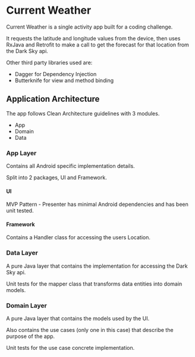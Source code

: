 # Current Weather

Current Weather is a single activity app built for a coding challenge.

It requests the latitude and longitude values from the device, then uses RxJava and Retrofit to make a call to get the forecast for that location from the Dark Sky api.

Other third party libraries used are:

- Dagger for Dependency Injection
- Butterknife for view and method binding

## Application Architecture

The app follows Clean Architecture guidelines with 3 modules.

- App
- Domain
- Data

### App Layer

Contains all Android specific implementation details.

Split into 2 packages, UI and Framework.

#### UI
MVP Pattern - Presenter has minimal Android dependencies and has been unit tested.

#### Framework
Contains a Handler class for accessing the users Location.

### Data Layer
A pure Java layer that contains the implementation for accessing the Dark Sky api.

Unit tests for the mapper class that transforms data entities into domain models.

### Domain Layer
A pure Java layer that contains the models used by the UI.

Also contains the use cases (only one in this case) that describe the purpose of the app.

Unit tests for the use case concrete implementation.
